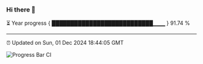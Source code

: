 ### Hi there 👋

⏳ Year progress { ███████████████████████████▁▁▁ } 91.74 %

---

⏰ Updated on Sun, 01 Dec 2024 18:44:05 GMT

![Progress Bar CI](https://github.com/IshwaranRudhara/GIT-ACTION/workflows/Progress%20Bar%20CI/badge.svg)

